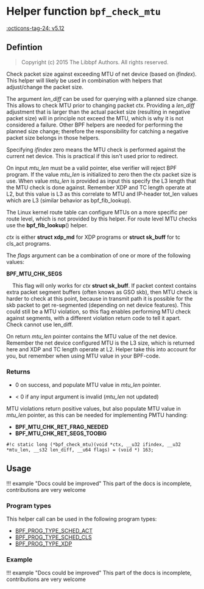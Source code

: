 # Helper function `bpf_check_mtu`

<!-- [FEATURE_TAG](bpf_check_mtu) -->
[:octicons-tag-24: v5.12](https://github.com/torvalds/linux/commit/34b2021cc61642d61c3cf943d9e71925b827941b)
<!-- [/FEATURE_TAG] -->

## Defintion

> Copyright (c) 2015 The Libbpf Authors. All rights reserved.


<!-- [HELPER_FUNC_DEF] -->
Check packet size against exceeding MTU of net device (based on _ifindex_).  This helper will likely be used in combination with helpers that adjust/change the packet size.

The argument _len_diff_ can be used for querying with a planned size change. This allows to check MTU prior to changing packet ctx. Providing a _len_diff_ adjustment that is larger than the actual packet size (resulting in negative packet size) will in principle not exceed the MTU, which is why it is not considered a failure.  Other BPF helpers are needed for performing the planned size change; therefore the responsibility for catching a negative packet size belongs in those helpers.

Specifying _ifindex_ zero means the MTU check is performed against the current net device.  This is practical if this isn't used prior to redirect.

On input _mtu_len_ must be a valid pointer, else verifier will reject BPF program.  If the value _mtu_len_ is initialized to zero then the ctx packet size is use.  When value _mtu_len_ is provided as input this specify the L3 length that the MTU check is done against. Remember XDP and TC length operate at L2, but this value is L3 as this correlate to MTU and IP-header tot_len values which are L3 (similar behavior as bpf_fib_lookup).

The Linux kernel route table can configure MTUs on a more specific per route level, which is not provided by this helper. For route level MTU checks use the **bpf_fib_lookup**() helper.

_ctx_ is either **struct xdp_md** for XDP programs or **struct sk_buff** for tc cls_act programs.

The _flags_ argument can be a combination of one or more of the following values:

**BPF_MTU_CHK_SEGS**

&nbsp;&nbsp;&nbsp;&nbsp;This flag will only works for _ctx_ **struct sk_buff**. If packet context contains extra packet segment buffers (often knows as GSO skb), then MTU check is harder to check at this point, because in transmit path it is possible for the skb packet to get re-segmented (depending on net device features).  This could still be a MTU violation, so this flag enables performing MTU check against segments, with a different violation return code to tell it apart. Check cannot use len_diff.

On return _mtu_len_ pointer contains the MTU value of the net device.  Remember the net device configured MTU is the L3 size, which is returned here and XDP and TC length operate at L2. Helper take this into account for you, but remember when using MTU value in your BPF-code.



### Returns

* 0 on success, and populate MTU value in _mtu_len_ pointer.


* < 0 if any input argument is invalid (_mtu_len_ not updated)


MTU violations return positive values, but also populate MTU value in _mtu_len_ pointer, as this can be needed for implementing PMTU handing:

* **BPF_MTU_CHK_RET_FRAG_NEEDED**
* **BPF_MTU_CHK_RET_SEGS_TOOBIG**


`#!c static long (*bpf_check_mtu)(void *ctx, __u32 ifindex, __u32 *mtu_len, __s32 len_diff, __u64 flags) = (void *) 163;`
<!-- [/HELPER_FUNC_DEF] -->

## Usage

!!! example "Docs could be improved"
    This part of the docs is incomplete, contributions are very welcome

### Program types

This helper call can be used in the following program types:

<!-- DO NOT EDIT MANUALLY -->
<!-- [HELPER_FUNC_PROG_REF] -->
 * [BPF_PROG_TYPE_SCHED_ACT](../program-type/BPF_PROG_TYPE_SCHED_ACT.md)
 * [BPF_PROG_TYPE_SCHED_CLS](../program-type/BPF_PROG_TYPE_SCHED_CLS.md)
 * [BPF_PROG_TYPE_XDP](../program-type/BPF_PROG_TYPE_XDP.md)
<!-- [/HELPER_FUNC_PROG_REF] -->

### Example

!!! example "Docs could be improved"
    This part of the docs is incomplete, contributions are very welcome
